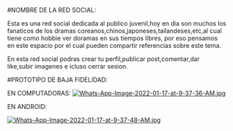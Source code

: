 #NOMBRE DE LA RED SOCIAL:

Esta es una red social dedicada al publico juvenil,hoy en dia son muchos los fanaticos de los dramas coreanos,chinos,japoneses,tailandeses,etc,al cual tiene como hobbie ver doramas en sus tiempos libres, por eso pensamos en este espacio por el cual pueden compartir referencias sobre este tema.

En esta red social podras crear tu perfil,publicar post,comentar,dar like,subir imagenes e icluso cerrar sesion.


#PROTOTIPO DE BAJA FIDELIDAD:

EN COMPUTADORAS:
[![Whats-App-Image-2022-01-17-at-9-37-36-AM.jpg](https://i.postimg.cc/3NSfbYvb/Whats-App-Image-2022-01-17-at-9-37-36-AM.jpg)](https://postimg.cc/PvDMCGKm)



EN ANDROID:

[![Whats-App-Image-2022-01-17-at-9-37-48-AM.jpg](https://i.postimg.cc/xjxsQjX6/Whats-App-Image-2022-01-17-at-9-37-48-AM.jpg)](https://postimg.cc/fkd7jNjd)
